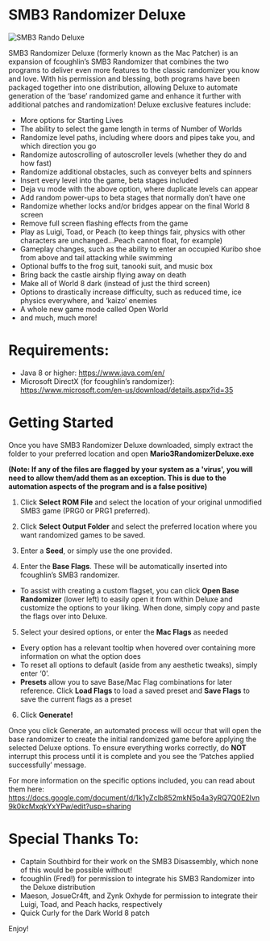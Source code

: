 #  SMB3 Randomizer Deluxe

![SMB3 Rando Deluxe](https://github.com/user-attachments/assets/9cdbb605-4bcb-4de7-8e72-a21dbd466595)

SMB3 Randomizer Deluxe (formerly known as the Mac Patcher) is an expansion of fcoughlin’s SMB3 Randomizer that combines the two programs to deliver even more features to the classic randomizer you know and love. With his permission and blessing, both programs have been packaged together into one distribution, allowing Deluxe to automate generation of the ‘base’ randomized game and enhance it further with additional patches and randomization! Deluxe exclusive features include:

- More options for Starting Lives
- The ability to select the game length in terms of Number of Worlds
- Randomize level paths, including where doors and pipes take you, and which direction you go
- Randomize autoscrolling of autoscroller levels (whether they do and how fast)
- Randomize additional obstacles, such as conveyer belts and spinners
- Insert every level into the game, beta stages included
- Deja vu mode with the above option, where duplicate levels can appear
- Add random power-ups to beta stages that normally don’t have one
- Randomize whether locks and/or bridges appear on the final World 8 screen
- Remove full screen flashing effects from the game
- Play as Luigi, Toad, or Peach (to keep things fair, physics with other characters are unchanged...Peach cannot float, for example)
- Gameplay changes, such as the ability to enter an occupied Kuribo shoe from above and tail attacking while swimming
- Optional buffs to the frog suit, tanooki suit, and music box
- Bring back the castle airship flying away on death
- Make all of World 8 dark (instead of just the third screen)
- Options to drastically increase difficulty, such as reduced time, ice physics everywhere, and ‘kaizo’ enemies
- A whole new game mode called Open World
- and much, much more!

# Requirements:

- Java 8 or higher: https://www.java.com/en/
- Microsoft DirectX (for fcoughlin’s randomizer): https://www.microsoft.com/en-us/download/details.aspx?id=35

# Getting Started

Once you have SMB3 Randomizer Deluxe downloaded, simply extract the folder to your preferred location and open **Mario3RandomizerDeluxe.exe**

**(Note: If any of the files are flagged by your system as a 'virus', you will need to allow them/add them as an exception. This is due to the automation aspects of the program and is a false positive)**

1. Click **Select ROM File** and select the location of your original unmodified SMB3 game (PRG0 or PRG1 preferred).

2. Click **Select Output Folder** and select the preferred location where you want randomized games to be saved.

3. Enter a **Seed**, or simply use the one provided.

4. Enter the **Base Flags**. These will be automatically inserted into fcoughlin’s SMB3 randomizer.
- To assist with creating a custom flagset, you can click **Open Base Randomizer** (lower left) to easily open it from within Deluxe and customize the options to your liking. When done, simply copy and paste the flags over into Deluxe.

5. Select your desired options, or enter the **Mac Flags** as needed
- Every option has a relevant tooltip when hovered over containing more information on what the option does
- To reset all options to default (aside from any aesthetic tweaks), simply enter ‘0’.
- **Presets** allow you to save Base/Mac Flag combinations for later reference. Click **Load Flags** to load a saved preset and **Save Flags** to save the current flags as a preset

6. Click **Generate!**

Once you click Generate, an automated process will occur that will open the base randomizer to create the initial randomized game before applying the selected Deluxe options. To ensure everything works correctly, do **NOT** interrupt this process until it is complete and you see the ‘Patches applied successfully’ message.

For more information on the specific options included, you can read about them here: https://docs.google.com/document/d/1k1yZclb852mkN5p4a3yRQ7Q0E2Ivn9k0kcMxqkYxYPw/edit?usp=sharing

# Special Thanks To:

- Captain Southbird for their work on the SMB3 Disassembly, which none of this would be possible without!
- fcoughlin (Fred!) for permission to integrate his SMB3 Randomizer into the Deluxe distribution
- Maeson, JosueCr4ft, and Zynk Oxhyde for permission to integrate their Luigi, Toad, and Peach hacks, respectively
- Quick Curly for the Dark World 8 patch

Enjoy!
